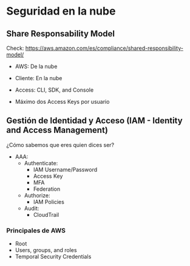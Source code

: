 # Seguridad en la nube

## Share Responsability Model

Check: https://aws.amazon.com/es/compliance/shared-responsibility-model/

* AWS: De la nube
* Cliente: En la nube

* Access: CLI, SDK, and Console
* Máximo dos Access Keys por usuario

## Gestión de Identidad y Acceso (IAM - Identity and Access Management)

¿Cómo sabemos que eres quien dices ser?

* AAA: 
    * Authenticate: 
        * IAM Username/Password
        * Access Key
        * MFA
        * Federation
    * Authorize:
        * IAM Policies 
    * Audit:
        * CloudTrail

### Principales de AWS

* Root 
* Users, groups, and roles
* Temporal Security Credentials